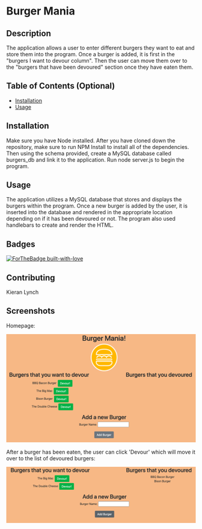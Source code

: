  
  # Burger Mania

  ## Description 
  
  The application allows a user to enter different burgers they want to eat and store them into the program. Once a burger is added, it is first in the "burgers I want to devour column". Then the user can move them over to the "burgers that have been devoured" section once they have eaten them.
  
  
  ## Table of Contents (Optional)
  
  * [Installation](#installation)
  * [Usage](#usage)
  
  
  ## Installation
  
  Make sure you have Node installed. After you have cloned down the repository, make sure to run NPM Install to install all of the dependencies. Then using the schema provided, create a MySQL database called burgers_db and link it to the application. Run node server.js to begin the program.
  
  
  ## Usage 
  
  The application utilizes a MySQL database that stores and displays the burgers within the program. Once a new burger is added by the user, it is inserted into the database and rendered in the appropriate location depending on if it has been devoured or not. The program also used handlebars to create and render the HTML.
  

  ## Badges
  
  [![ForTheBadge built-with-love](http://ForTheBadge.com/images/badges/built-with-love.svg)](https://GitHub.com/Naereen/)
  
  
  ## Contributing
  
  Kieran Lynch
  

  ## Screenshots

  Homepage:

  <img src="./public/assets/img/homepage.png">


  After a burger has been eaten, the user can click 'Devour' which will move it over to the list of devoured burgers:

  <img src="./public/assets/img/devoured.png">
